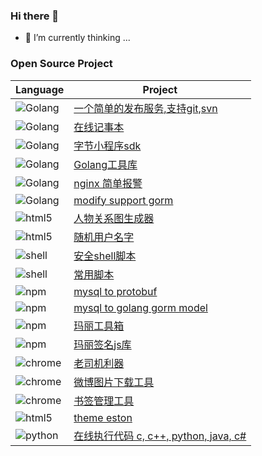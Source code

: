 ### Hi there 👋

- 🌱 I’m currently thinking ...
 
### Open Source Project

| Language | Project |
|-|-|  
| <img alt="Golang" src="https://img.shields.io/badge/-Golang-007d9c?style=flat-square&logo=go&logoColor=white" /> | [一个简单的发布服务,支持git,svn](https://github.com/cute-angelia/go-deploy-server) |
| <img alt="Golang" src="https://img.shields.io/badge/-Golang-007d9c?style=flat-square&logo=go&logoColor=white" /> | [在线记事本](https://github.com/cute-angelia/notepad-online) |
| <img alt="Golang" src="https://img.shields.io/badge/-Golang-007d9c?style=flat-square&logo=go&logoColor=white" /> | [字节小程序sdk](https://github.com/cute-angelia/bytedance-microapp) |
| <img alt="Golang" src="https://img.shields.io/badge/-Golang-007d9c?style=flat-square&logo=go&logoColor=white" /> | [Golang工具库](https://github.com/cute-angelia/go-utils) |
| <img alt="Golang" src="https://img.shields.io/badge/-Golang-007d9c?style=flat-square&logo=go&logoColor=white" /> | [nginx 简单报警](https://github.com/cute-angelia/go-nginx-alert) |
| <img alt="Golang" src="https://img.shields.io/badge/-Golang-007d9c?style=flat-square&logo=go&logoColor=white" /> | [modify support gorm](https://github.com/cute-angelia/gogo-protobuf) |  
| <img alt="html5" src="https://img.shields.io/badge/-HTML5-E34F26?style=flat-square&logo=html5&logoColor=white" />| [人物关系图生成器](https://github.com/cute-angelia/relation-chart) |
| <img alt="html5" src="https://img.shields.io/badge/-HTML5-E34F26?style=flat-square&logo=html5&logoColor=white" /> | [随机用户名字](https://github.com/cute-angelia/game-name-generate) |
| <img alt="shell" src="https://img.shields.io/badge/-Shell-43853d?style=flat-square&logo=shell&logoColor=white" /> | [安全shell脚本](https://github.com/cute-angelia/security_shell_script) |
| <img alt="shell" src="https://img.shields.io/badge/-Shell-43853d?style=flat-square&logo=shell&logoColor=white" /> | [常用脚本](https://github.com/cute-angelia/shell) |
| <img alt="npm" src="https://img.shields.io/badge/-NPM-CB3837?style=flat-square&logo=npm&logoColor=white" /> | [mysql to protobuf](https://github.com/cute-angelia/mysql-protobuf) |
| <img alt="npm" src="https://img.shields.io/badge/-NPM-CB3837?style=flat-square&logo=npm&logoColor=white" /> | [mysql to golang gorm model](https://github.com/cute-angelia/mysql-scheme-convert-golang-model) |
| <img alt="npm" src="https://img.shields.io/badge/-NPM-CB3837?style=flat-square&logo=npm&logoColor=white" /> | [玛丽工具箱](https://github.com/cute-angelia/mali-utils) |
| <img alt="npm" src="https://img.shields.io/badge/-NPM-CB3837?style=flat-square&logo=npm&logoColor=white" /> | [玛丽签名js库](https://github.com/cute-angelia/mali-secure) |
| <img alt="chrome" src="https://img.shields.io/badge/-Chrome-FBBC05?style=flat-square&logo=Google&logoColor=white" /> | [老司机利器](https://github.com/cute-angelia/chrome-blade) |
| <img alt="chrome" src="https://img.shields.io/badge/-Chrome-FBBC05?style=flat-square&logo=Google&logoColor=white" /> | [微博图片下载工具](https://github.com/cute-angelia/chrome-weibo-downloader) |
| <img alt="chrome" src="https://img.shields.io/badge/-Chrome-FBBC05?style=flat-square&logo=Google&logoColor=white" />| [书签管理工具](https://github.com/cute-angelia/chrome-bookmark) |
| <img alt="html5" src="https://img.shields.io/badge/-HTML5-E34F26?style=flat-square&logo=html5&logoColor=white" /> | [theme eston](https://github.com/cute-angelia/jekyll-theme-eston) |
| <img alt="python" src="https://img.shields.io/badge/-python-E34F26?style=flat-square&logo=python&logoColor=white" /> | [在线执行代码 c, c++, python, java, c#](https://github.com/cute-angelia/online-compiler-code) |
  
